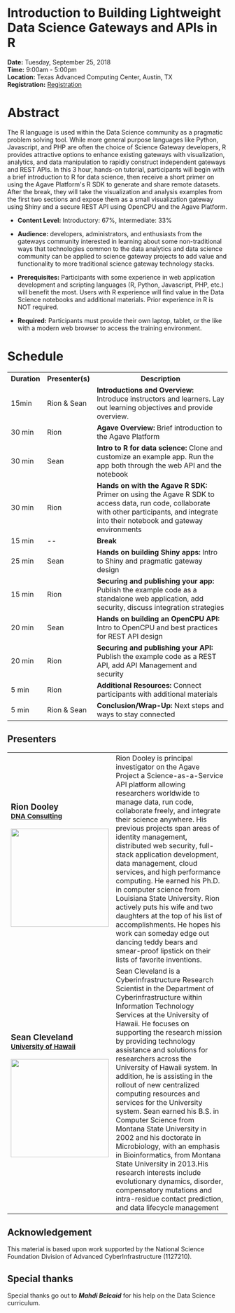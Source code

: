 Introduction to Building Lightweight Data Science Gateways and APIs in R 
========================================================================

**Date:** Tuesday, September 25, 2018  
**Time:** 9:00am - 5:00pm  
**Location:** Texas Advanced Computing Center, Austin, TX  
**Registration:** <a href="https://sciencegateways.org/web/gateways2018/attend/register">Registration</a>  

Abstract
========

The R language is used within the Data Science community as a pragmatic problem solving tool. While more general purpose languages like Python, Javascript, and PHP are often the choice of Science Gateway developers, R provides attractive options to enhance existing gateways with visualization, analytics, and data manipulation to rapidly construct independent gateways and REST APIs. In this 3 hour, hands-on tutorial, participants will begin with a brief introduction to R for data science, then receive a short primer on using the Agave Platform's R SDK to generate and share remote datasets. After the break, they will take the visualization and analysis examples from the first two sections and expose them as a small visualization gateway using Shiny and a secure REST API using OpenCPU and the Agave Platform.  

* **Content Level:** Introductory: 67%, Intermediate: 33%  
* **Audience:** developers, administrators, and enthusiasts from the gateways community interested in learning about some non-traditional ways that technologies common to the data analytics and data science community can be applied to science gateway projects to add value and functionality to more traditional science gateway technology stacks.  

* **Prerequisites:** Participants with some experience in web application development and scripting languages (R, Python, Javascript, PHP, etc.) will benefit the most. Users with R experience will find value in the Data Science notebooks and additional materials. Prior experience in R is NOT required.  
* **Required:** Participants must provide their own laptop, tablet, or the like with a modern web browser to access the training environment.  

Schedule
========

<table class="tg">
  <tr>
    <th class="tg-yw4l">Duration</th>
    <th class="tg-yw4l">Presenter(s)</th>
    <th class="tg-9hbo">Description</th>
  </tr>
  <tr>
    <td class="tg-yw4l">15min</td>
    <td class="tg-yw4l">Rion &amp; Sean</td>
    <td class="tg-9hbo"><b>Introductions and Overview:</b> Introduce instructors and learners. Lay out learning objectives and provide overview.</td>
  </tr>
  
  <tr>
    <td class="tg-yw4l">30 min</td>
    <td class="tg-yw4l">Rion</td>
    <td class="tg-9hbo"><b>Agave Overview:</b> Brief introduction to the Agave Platform </td>
  </tr>
  <tr>
    <td class="tg-yw4l">30 min</td>
    <td class="tg-yw4l">Sean</td>
    <td class="tg-9hbo"><b>Intro to R for data science:</b> Clone and customize an example app. Run the app both through the web API and the notebook</td>
  </tr>
  <tr>
    <td class="tg-yw4l">30 min</td>
    <td class="tg-yw4l">Rion</td>
    <td class="tg-9hbo"><b>Hands on with the Agave R SDK:</b> Primer on using the Agave R SDK to access data, run code, collaborate with other participants, and integrate into their notebook and gateway environments</td>
  </tr>
  <tr>
    <td class="tg-yw4l">15 min</td>
    <td class="tg-baqh">--</td>
    <td class="tg-9hbo"><b>Break</b> </td>
  </tr>
  <tr>
    <td class="tg-yw4l">25 min</td>
    <td class="tg-yw4l">Sean</td>
    <td class="tg-9hbo"><b>Hands on building Shiny apps:</b> Intro to Shiny and pragmatic gateway design</td>
  </tr>
  <tr>
    <td class="tg-yw4l">15 min</td>
    <td class="tg-yw4l">Rion</td>
    <td class="tg-9hbo"><b>Securing and publishing your app:</b> Publish the example code as a standalone web application, add security, discuss integration strategies</td>
  </tr>
  <tr>
    <td class="tg-yw4l">20 min</td>
    <td class="tg-yw4l">Sean</td>
    <td class="tg-9hbo"><b>Hands on building an OpenCPU API:</b> Intro to OpenCPU and best practices for REST API design</td>
  </tr>
  <tr>
    <td class="tg-yw4l">20 min</td>
    <td class="tg-yw4l">Rion</td>
    <td class="tg-9hbo"><b>Securing and publishing your API:</b> Publish the example code as a REST API, add API Management and security</td>
  </tr>
  <tr>
    <td class="tg-yw4l">5 min</td>
    <td class="tg-yw4l">Rion</td>
    <td class="tg-9hbo"><b>Additional Resources:</b> Connect participants with additional materials</td>
  </tr>
  <tr>
    <td class="tg-yw4l">5 min</td>
    <td class="tg-yw4l">Rion &amp; Sean</td>
    <td class="tg-9hbo"><b>Conclusion/Wrap-Up:</b> Next steps and ways to stay connected</td>
  </tr>
</table>

Presenters
----------


<table>
    <tbody>
  <tr>
    <td>
    <h3>Rion Dooley<br><span style="font-size: .8em"><a href="https://twitter.com/deardooley/">DNA Consulting</a></span></h3>
      <div>
        <img style="width:224px;" src="https://raw.githubusercontent.com/agavetraining/gateways18/master/images/rion_dooley.jpg">
      </div>
    </td>
    <td>
      Rion Dooley is principal investigator on the Agave Project a Science-as-a-Service API platform allowing researchers worldwide to manage data, run code, collaborate freely, and integrate their science anywhere. His previous projects span areas of identity management, distributed web security, full-stack application development, data management, cloud services, and high performance computing. He earned his Ph.D. in computer science from Louisiana State University. Rion actively puts his wife and two daughters at the top of his list of accomplishments. He hopes his work can someday edge out dancing teddy bears and smear-proof lipstick on their lists of favorite inventions.
    </td>
  </tr>
  <tr>
    <td>  
    <h3>Sean Cleveland<br>
    <span style="font-size: .8em">
        <a href="https://hawaii.edu/">University of Hawaii</a>
    </span>
    </h3>
    <div> 
        <img style="width:224px;" src="https://raw.githubusercontent.com/agavetraining/gateways18/master/images/sean_cleveland.jpg">
    </div>
    </td>
    <td>
    Sean Cleveland is a Cyberinfrastructure Research Scientist in the Department of Cyberinfrastructure within Information Technology Services at the University of Hawaii. He focuses on supporting the research mission by providing technology assistance and solutions for researchers across the University of Hawaii system. In addition, he is assisting in the rollout of new centralized computing resources and services for the University system. Sean earned his B.S. in Computer Science from Montana State University in 2002 and his doctorate in Microbiology, with an emphasis in Bioinformatics, from Montana State University in 2013.His research interests include evolutionary dynamics, disorder, compensatory mutations and intra-residue contact prediction, and data lifecycle management
    </td>
  </tr>
  </tbody>
</table>



Acknowledgement
---------------

This material is based upon work supported by the National Science Foundation Division of Advanced CyberInfrastructure (1127210).

Special thanks
--------------

Special thanks go out to ***Mahdi Belcaid*** for his help on the Data Science curriculum.
